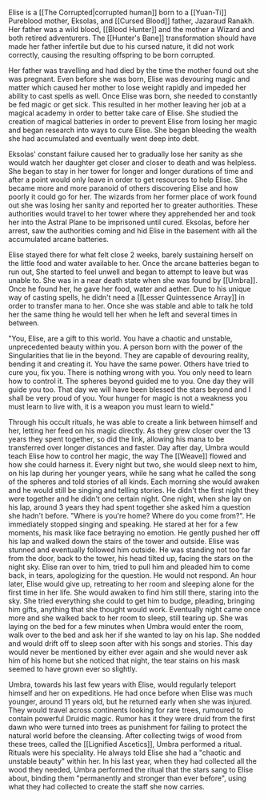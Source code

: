 Elise is a [[The Corrupted|corrupted human]] born to a [[Yuan-Ti]] Pureblood mother, Eksolas, and [[Cursed Blood]] father, Jazaraud Ranakh. Her father was a wild blood, [[Blood Hunter]] and the mother a Wizard and both retired adventurers. The [[Hunter's Bane]] transformation should have made her father infertile but due to his cursed nature, it did not work correctly, causing the resulting offspring to be born corrupted.

Her father was travelling and had died by the time the mother found out she was pregnant. Even before she was born, Elise was devouring magic and matter which caused her mother to lose weight rapidly and impeded her ability to cast spells as well. Once Elise was born, she needed to constantly be fed magic or get sick. This resulted in her mother leaving her job at a magical academy in order to better take care of Elise. She studied the creation of magical batteries in order to prevent Elise from losing her magic and began research into ways to cure Elise. She began bleeding the wealth she had accumulated and eventually went deep into debt. 

 Eksolas' constant failure caused her to gradually lose her sanity as she would watch her daughter get closer and closer to death and was helpless. She began to stay in her tower for longer and longer durations of time and after a point would only leave in order to get resources to help Elise. She became more and more paranoid of others discovering Elise and how poorly it could go for her. The wizards from her former place of work found out she was losing her sanity and reported her to greater authorities. These authorities would travel to her tower where they apprehended her and took her into the Astral Plane to be imprisoned until cured. Eksolas, before her arrest, saw the authorities coming and hid Elise in the basement with all the accumulated arcane batteries.

Elise stayed there for what felt close 2 weeks, barely sustaining herself on the little food and water available to her. Once the arcane batteries began to run out, She started to feel unwell and began to attempt to leave but was unable to. She was in a near death state when she was found by [[Umbra]]. Once he found her, he gave her food, water and aether. Due to his unique way of casting spells, he didn't need a [[Lesser Quintessence Array]] in order to transfer mana to her. Once she was stable and able to talk he told her the same thing he would tell her when he left and several times in between.

"You, Elise, are a gift to this world. You have a chaotic and unstable, unprecedented beauty within you. A person born with the power of the Singularities that lie in the beyond. They are capable of devouring reality, bending it and creating it. You have the same power. Others have tried to cure you, fix you. There is nothing wrong with you. You only need to learn how to control it. The spheres beyond guided me to you. One day they will guide you too. That day we will have been blessed the stars beyond and I shall be very proud of you. Your hunger for magic is not a weakness you must learn to live with, it is a weapon you must learn to wield."

Through his occult rituals, he was able to create a link between himself and her, letting her feed on his magic directly. As they grew closer over the 13 years they spent together, so did the link, allowing his mana to be transferred over longer distances and faster. Day after day, Umbra would teach Elise how to control her magic, the way The [[Weave]] flowed and how she could harness it. Every night but two, she would sleep next to him, on his lap during her younger years, while he sang what he called the song of the spheres and told stories of all kinds. Each morning she would awaken and he would still be singing and telling stories. He didn't the first night they were together and he didn't one certain night. One night, when she lay on his lap, around 3 years they had spent together she asked him a question she hadn't before. "Where is you're home? Where do you come from?". He immediately stopped singing and speaking. He stared at her for a few moments, his mask like face betraying no emotion. He gently pushed her off his lap and walked down the stairs of the tower and outside. Elise was stunned and eventually followed him outside. He was standing not too far from the door, back to the tower, his head tilted up, facing the stars on the night sky. Elise ran over to him, tried to pull him and pleaded him to come back, in tears, apologizing for the question. He would not respond. An hour later, Elise would give up, retreating to her room and sleeping alone for the first time in her life. She would awaken to find him still there, staring into the sky. She tried everything she could to get him to budge, pleading, bringing him gifts, anything that she thought would work. Eventually night came once more and she walked back to her room to sleep, still tearing up. She was laying on the bed for a few minutes when Umbra would enter the room, walk over to the bed and ask her if she wanted to lay on his lap. She nodded and would drift off to sleep soon after with his songs and stories. This day would never be mentioned by either ever again and she would never ask him of his home but she noticed that night, the tear stains on his mask seemed to have grown ever so slightly.

Umbra, towards his last few years with Elise, would regularly teleport himself and her on expeditions. He had once before when Elise was much younger, around 11 years old, but he returned early when she was injured. They would travel across continents looking for rare trees, rumoured to contain powerful Druidic magic. Rumor has it they were druid from the first dawn who were turned into trees as punishment for failing to protect the natural world before the cleansing. After collecting twigs of wood from these trees, called the [[Lignified Ascetics]], Umbra performed a ritual. Rituals were his speciality. He always told Elise she had a "chaotic and unstable beauty" within her. In his last year, when they had collected all the wood they needed, Umbra performed the ritual that the stars sang to Elise about, binding them "permanently and stronger than ever before", using what they had collected to create the staff she now carries.